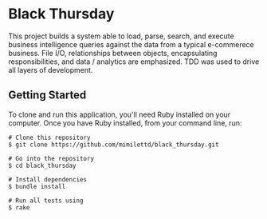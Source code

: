 # Black Thursday

This project builds a system able to load, parse, search, and execute business intelligence queries against the data from a typical e-commerece business. File I/O, relationships between objects, encapsulating responsibilities, and data / analytics are emphasized. TDD was used to drive all layers of development.

## Getting Started

To clone and run this application, you'll need Ruby installed on your computer. Once you have Ruby installed, from your command line, run:
```
# Clone this repository
$ git clone https://github.com/mimilettd/black_thursday.git

# Go into the repository
$ cd black_thursday

# Install dependencies
$ bundle install

# Run all tests using
$ rake
```
